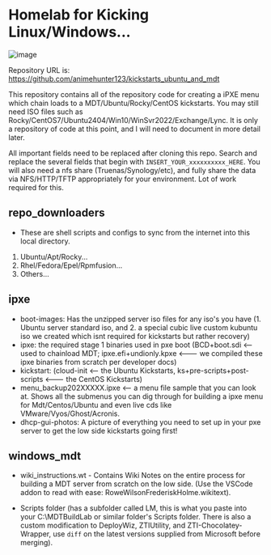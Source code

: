 # Homelab for Kicking Linux/Windows...

![image](https://user-images.githubusercontent.com/42163211/231925197-c375244d-22a0-4db5-a40d-c4bbd388e13c.png "Example photo of the ipxe menu, allowing you to kickstart Linux or Windows or alternate operating systems!")

Repository URL is: https://github.com/animehunter123/kickstarts_ubuntu_and_mdt

This repository contains all of the repository code for creating a iPXE menu which chain loads to a MDT/Ubuntu/Rocky/CentOS kickstarts. You may still need ISO files such as Rocky/CentOS7/Ubuntu2404/Win10/WinSvr2022/Exchange/Lync. It is only a repository of code at this point, and I will need to document in more detail later.

All important fields need to be replaced after cloning this repo. Search and replace the several fields that begin with ```INSERT_YOUR_xxxxxxxxxx_HERE```. You will also need a nfs share (Truenas/Synology/etc), and fully share the data via NFS/HTTP/TFTP appropriately for your environment. Lot of work required for this.

## repo_downloaders
* These are shell scripts and configs to sync from the internet into this local directory.

1. Ubuntu/Apt/Rocky...
2. Rhel/Fedora/Epel/Rpmfusion...
3. Others...

## ipxe
* boot-images: Has the unzipped server iso files for any iso's you have (1. Ubuntu server standard iso, and 2. a special cubic live custom kubuntu iso we created which isnt required for kickstarts but rather recovery)
* ipxe: the required stage 1 binaries used in pxe boot (BCD+boot.sdi <-- used to chainload MDT; ipxe.efi+undionly.kpxe <--- we compiled these ipxe binaries from scratch per developer docs)
* kickstart: (cloud-init <-- the Ubuntu Kickstarts, ks+pre-scripts+post-scripts <--- the CentOS Kickstarts)
* menu_backup202XXXXX.ipxe <-- a menu file sample that you can look at. Shows all the submenus you can dig through for building a ipxe menu for Mdt/Centos/Ubuntu and even live cds like VMware/Vyos/Ghost/Acronis.
* dhcp-gui-photos: A picture of everything you need to set up in your pxe server to get the low side kickstarts going first!

## windows_mdt
* wiki_instructions.wt - Contains Wiki Notes on the entire process for building a MDT server from scratch on the low side. (Use the VSCode addon to read with ease: RoweWilsonFrederiskHolme.wikitext).

* Scripts folder (has a subfolder called LM, this is what you paste into your C:\MDTBuildLab or similar folder's Scripts folder. There is also a custom modification to DeployWiz, ZTIUtility, and ZTI-Chocolatey-Wrapper, use `diff` on the latest versions supplied from Microsoft before merging).

